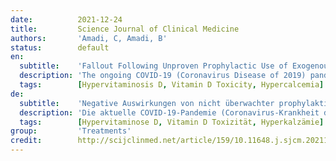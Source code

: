 ```yaml
---
date:          2021-12-24
title:         Science Journal of Clinical Medicine
authors:       'Amadi, C, Amadi, B'
status:        default
en:
  subtitle:    'Fallout Following Unproven Prophylactic Use of Exogenous Vitamin D for COVID-19'
  description: 'The ongoing COVID-19 (Coronavirus Disease of 2019) pandemic has devastated the human race socially, psychologically, mentally, medically, and economically. It has greatly impacted both developed and developing societies. No region of the earth has been spared of the adverse consequences of the disease. To date, the treatment of the disease has remained ill-defined. Additionally, there are no standard preventive regimens for the disease except for non-pharmacologic interventions and vaccinations. However, several unproven preventive medications are awash in social media including the use of chloroquine, Zinc, Ivermectin, Vitamin D, and so many others as prophylactic agents for COVID-19. This has led to the unregulated/unsupervised self-induced consumption of these unproven medications that may be deleterious to health if taken in excess. Herein is a case of a 24-year-old undergraduate who self-medicated with a high dosage of exogenous Vitamin D for unproven COVID-19 prophylaxis for 2 months. He developed Vitamin D Toxicity (VDT) and manifested with varying clinical (dehydration, hypertension, acute abdomen) and metabolic (hypercalcemia, hypokalemia, alkalosis, hyperphosphatemia, hypoparathyroidism, hypercalciuria, and crystalluria) consequences all related to VDT. However, hypercalcemia was the initiating metabolic disorder for all the clinical and the other metabolic derangements. He was admitted, managed accordingly, and discharged home in good clinical condition. Regulations and public health enlightenment of these unproven medications, including Vitamin D, for COVID-19 prophylaxis, should be prioritized to stem the deleterious effect of these agents. These measures will limit the current pandemic to a viral pandemic rather than a pandemic of drug misuse and overdose.'
  tags:        [Hypervitaminosis D, Vitamin D Toxicity, Hypercalcemia]
de:
  subtitle:    'Negative Auswirkungen von nicht überwachter prophylaktischer Anwendung von exogenem Vitamin D bei COVID-19'
  description: 'Die aktuelle COVID-19-Pandemie (Coronavirus-Krankheit des Jahres 2019) hat die Menschheit in sozialer, psychologischer, mentaler, medizinischer und wirtschaftlicher Hinsicht erschüttert. Sie hat sowohl die entwickelten als auch die sich entwickelnden Gesellschaften schwer getroffen. Keine Region der Erde ist von den negativen Folgen der Krankheit verschont geblieben. Bis heute ist die Behandlung der Krankheit nicht eindeutig geklärt. Darüber hinaus gibt es außer nicht-pharmakologischen Maßnahmen und Impfungen keine Standardprophylaxe für diese Krankheit. In den sozialen Medien wird jedoch über mehrere unbewiesene Präventivmedikamente berichtet, darunter Chloroquin, Zink, Ivermectin, Vitamin D und viele andere als prophylaktische Mittel gegen COVID-19. Dies hat zu einem unregulierten/unüberwachten Selbstkonsum dieser nicht überprüften Medikamente geführt, die bei übermäßiger Einnahme gesundheitsschädlich sein können. Im Folgenden wird der Fall eines 24-jährigen Studenten geschildert, der zur eigenständigen COVID-19-Prophylaxe zwei Monate lang eine hohe Dosis exogenes Vitamin D zu sich nahm. Er entwickelte eine Vitamin-D-Toxizität (VDT) und zeigte unterschiedliche klinische (Dehydratation, Hypertonie, akutes Abdomen) und metabolische (Hyperkalzämie, Hypokaliämie, Alkalose, Hyperphosphatämie, Hypoparathyreoidismus, Hyperkalziurie und Kristallurie) Folgen, die alle mit der VDT zusammenhängen. Allerdings war die Hyperkalzämie die auslösende Stoffwechselstörung für alle klinischen und anderen Stoffwechselstörungen. Er wurde eingewiesen, entsprechend behandelt und in gutem klinischen Zustand nach Hause entlassen. Vorschriften und die Aufklärung der Öffentlichkeit über diese nicht überprüften Medikamente, einschließlich Vitamin D, zur COVID-19-Prophylaxe sollten Vorrang haben, um die schädliche Wirkung dieser Mittel einzudämmen. Diese Maßnahmen werden die derzeitige Pandemie auf eine virale Pandemie und nicht auf eine Pandemie des Drogenmissbrauchs und der Überdosierung begrenzen.' 
  tags:        [Hypervitaminose D, Vitamin D Toxizität, Hyperkalzämie]
group:         'Treatments'
credit:        http://scijclinmed.net/article/159/10.11648.j.sjcm.20211004.22
---
```

